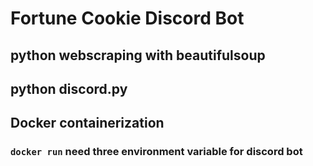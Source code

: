 # Fortune Cookie Discord Bot

## python webscraping with beautifulsoup

## python discord.py 
## Docker containerization
### ```docker run``` need three environment variable for discord bot
